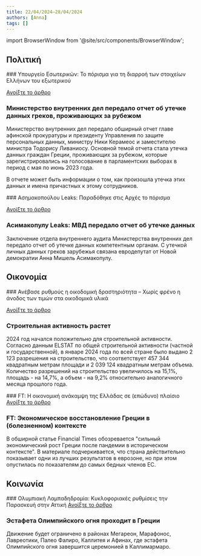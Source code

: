 ```yaml
---
title: 22/04/2024–28/04/2024
authors: [Anna]
tags: []
---
```


import BrowserWindow from '@site/src/components/BrowserWindow';

## Πολιτική

<BrowserWindow url="kathimerini.gr">
### Υπουργείο Εσωτερικών: Το πόρισμα για τη διαρροή των στοιχείων Ελλήνων του εξωτερικού

<a className="button button--primary button" href="https://www.kathimerini.gr/politics/563001133/ypoyrgeio-esoterikon-to-porisma-gia-ti-diarroi-ton-stoicheion-ellinon-toy-exoterikoy/"> Ανοίξτε το άρθρο </a>
</BrowserWindow>

<h3> Министерство внутренних дел передало отчет об утечке данных греков, проживающих за рубежом </h3>

Министерство внутренних дел передало обширный отчет главе афинской прокуратуры и президенту Управления по защите персональных данных, министру Ники Керамеос и заместителю министра Тодорису Ливаниосу. Основной темой отчета стала утечка данных граждан Греции, проживающих за рубежом, которые зарегистрировались на голосование в парламентских выборах в период с мая по июнь 2023 года. 

В отчете может быть информации о том, как произошла утечка этих данных и имена причастных к этому сотрудников.
<!--truncate-->

<BrowserWindow url="tovima.gr">
### Ασημακοπούλου Leaks: Παραδόθηκε στις Αρχές το πόρισμα

<a className="button button--primary button" href="https://www.tovima.gr/2024/04/26/politics/asimakopoulou-leaks-paradothike-stis-arxes-to-porisma/"> Ανοίξτε το άρθρο </a>
</BrowserWindow>

<h3> Асимакопулу Leaks: МВД передало отчет об утечке данных </h3>

Заключение отдела внутреннего аудита Министерства внутренних дел передало отчет об утечке данных компетентным органам. С утечкой личных данных греков зарубежья связана евродепутат от Новой демократии Анна Мишель Асимакопулу.

## Οικονομία

<BrowserWindow url="naftemporiki.gr">
### Ανέβασε ρυθμούς η οικοδομική δραστηριότητα – Χωρίς φρένο η άνοδος των τιμών στα οικοδομικά υλικά

<a className="button button--primary button" href="https://www.naftemporiki.gr/finance/economy/1649282/anevase-rythmoys-i-oikodomiki-drastiriotita-choris-freno-i-anodos-ton-timon-sta-oikodomika-ylika/"> Ανοίξτε το άρθρο </a>
</BrowserWindow>

<h3> Строительная активность растет  </h3>

2024 год начался положительно для строительной активности. Согласно данным ELSTAT по общей строительной активности (частной и государственной), в январе 2024 года по всей стране было выдано 2 123 разрешения на строительство, что соответствует 457 344 квадратным метрам площади и 2 039 124 квадратным метрам объема. Количество разрешений на строительство увеличилось на 15,1%, площадь - на 14,7%, а объем - на 9,2% относительно аналогичного месяца прошлого года.

<BrowserWindow url="ot.gr">
### FT: Η οικονομική ανάκαμψη της Ελλάδας σε (επώδυνο) πλαίσιο
<a className="button button--primary button" href="https://www.ot.gr/2024/04/25/oikonomia/ft-i-oikonomiki-anakampsi-tis-elladas-se-epodyno-plaisio/"> Ανοίξτε το άρθρο </a>
</BrowserWindow>

<h3> FT: Экономическое восстановление Греции в (болезненном) контексте </h3>

В обширной статье Financial Times обозревается "сильный экономический рост Греции после пандемии в историческом контексте". В материале подчеркивается, что страна действительно показывает одни из лучших результатов в еврозоне, но при этом опустилась по показателям до самых бедных членов ЕС.

## Κοινωνία

<BrowserWindow url="tovima.gr">
### Ολυμπιακή Λαμπαδηδρομία: Κυκλοφοριακές ρυθμίσεις την Παρασκευή στην Αττική
<a className="button button--primary button" href="https://www.tovima.gr/2024/04/25/society/olympiaki-lampadidromia-kykloforiakes-rythmiseis-tin-paraskeyi-stin-attiki/"> Ανοίξτε το άρθρο </a>
</BrowserWindow>

<h3> Эстафета Олимпийского огня проходит в Греции </h3>

Движение будет ограничено в районах Мегареон, Марафонос, Лавреотики, Палео Фалиро, Каллитея и Афинах, где эстафета Олимпийского огня завершится церемонией в Каллимармаро.